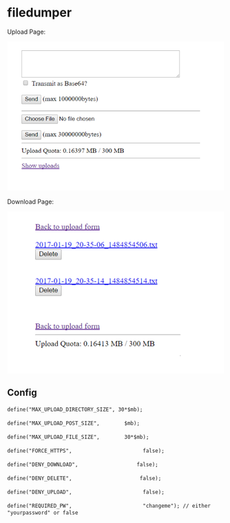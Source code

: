 # filedumper
Upload Page:

![screenshot 1](https://raw.githubusercontent.com/ozzi-/filedumper/master/screenshot/1.png)

Download Page:

![screenshot 2](https://raw.githubusercontent.com/ozzi-/filedumper/master/screenshot/2.png)

## Config
    define("MAX_UPLOAD_DIRECTORY_SIZE", 30*$mb); 
    
    define("MAX_UPLOAD_POST_SIZE",		  $mb);
    
    define("MAX_UPLOAD_FILE_SIZE",		  30*$mb);
    
    define("FORCE_HTTPS",				        false);
    
    define("DENY_DOWNLOAD",				      false);
    
    define("DENY_DELETE",				       false);
    
    define("DENY_UPLOAD",				        false);
    
    define("REQUIRED_PW",				        "changeme"); // either "yourpassword" or false
